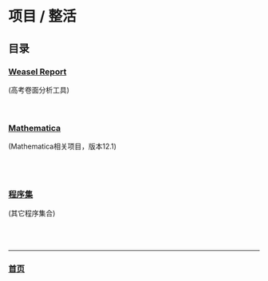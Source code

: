 # 项目 / 整活
## 目录

### [Weasel Report](https://edistein.github.io/Weasel-Report-Release-Page/)
(高考卷面分析工具)
<br><br><br>  

### [Mathematica](./Mathematica/index.md)
(Mathematica相关项目，版本12.1)  
<br><br><br>  

### [程序集](./Programs/index.md)
(其它程序集合)  
<br><br><br>  

<hr>

### [首页](../index.html)